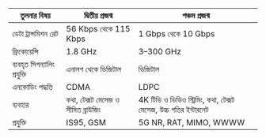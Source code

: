 | তুলনার বিষয়              | দ্বিতীয় প্রজন্ম          | পঞ্চম প্রজন্ম            |
|--------------------------|---------------------------|--------------------------|
| ডেটা ট্রান্সমিশন রেট    | 56 Kbps থেকে 115 Kbps     | 1 Gbps থেকে 10 Gbps     |
| ফ্রিকোয়েন্সি            | 1.8 GHz                    | 3–300 GHz                |
| ব্যবহৃত সিগন্যালিং প্রযুক্তি | এনালগ থেকে ডিজিটাল       | ডিজিটাল                  |
| এনকোডিং পদ্ধতি           | CDMA                       | LDPC                     |
| ব্যবহার                   | কথা, টেক্সট মেসেজ ও সীমিত ব্রাউজিং | 4K টিভি ও ভিডিও স্ট্রিমিং, কথা, টেক্সট মেসেজ, উচ্চ গতির ইন্টারনেট |
| প্রযুক্তি                 | IS95, GSM                  | 5G NR, RAT, MIMO, WWWW   |

